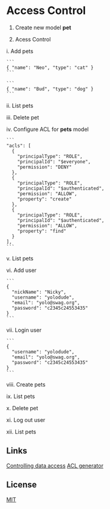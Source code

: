 # Access Control

1. Create new model **pet**

2. Acess Control

  i. Add pets

    ```
    { "name": "Neo", "type": "cat" }
    ```

    ```
    { "name": "Bud", "type": "dog" }
    ```

  ii. List pets

  iii. Delete pet

  iv. Configure ACL for **pets** model

    ```
    "acls": [
      {
        "principalType": "ROLE",
        "principalId": "$everyone",
        "permission": "DENY"
      },
      {
        "principalType": "ROLE",
        "principalId": "$authenticated",
        "permission": "ALLOW",
        "property": "create"
      },
      {
        "principalType": "ROLE",
        "principalId": "$authenticated",
        "permission": "ALLOW",
        "property": "find"
      }
    ],
    ```

  v. List pets

  vi. Add user

    ```
    {
      "nickName": "Nicky",
      "username": "yolodude",
      "email": "yolo@swag.org",
      "password": "c2345c24553435"
    }
    ```

  vii. Login user

    ```
    {
      "username": "yolodude",
      "email": "yolo@swag.org",
      "password": "c2345c24553435"
    }
    ```

  viii. Create pets

  ix. List pets

  x. Delete pet

  xi. Log out user

  xii. List pets


## Links

[Controlling data access](https://docs.strongloop.com/display/public/LB/Controlling+data+access)
[ACL generator](https://docs.strongloop.com/display/public/LB/ACL+generator)

## License

[MIT](LICENSE)
